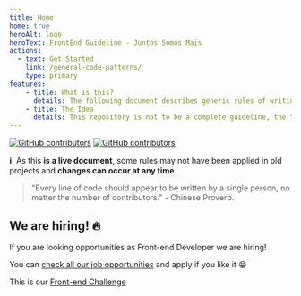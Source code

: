 ```yaml
---
title: Home
home: true
heroAlt: logo
heroText: FrontEnd Guideline - Juntos Somos Mais
actions:
  - text: Get Started
    link: /general-code-patterns/
    type: primary
features:
    - title: What is this?
      details: The following document describes generic rules of writing in development languages that we use on our Front-end projects, that HTML, CSS, JavaScript, React, and Vue.
    - title: The Idea
      details: This repository is not to be a complete guideline, the target is just to help developers who participate in our projects to be able to inform the coding standards used.
---
```


[![GitHub contributors](https://img.shields.io/badge/ghpages-online-brightgreen.svg)](https://juntossomosmais.github.io/frontend-guideline/)
[![GitHub contributors](https://img.shields.io/github/contributors/juntossomosmais/frontend-guideline.svg)](https://github.com/juntossomosmais/frontend-guideline/graphs/contributors)

**:information_source:**: As this **is a live document**, some rules may not have been applied in old projects and **changes can occur at any time.**

> "Every line of code should appear to be written by a single person, no matter the number of contributors." - Chinese Proverb.

## We are hiring! 🔥

If you are looking opportunities as Front-end Developer we are hiring!

You can [check all our job opportunities](https://www.linkedin.com/company/juntos-somos-mais/jobs/) and apply if you like it 😁

This is our [Front-end Challenge](https://github.com/juntossomosmais/frontend-challenge)
